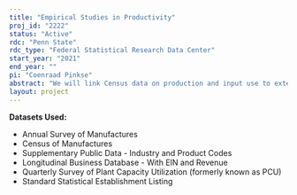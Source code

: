 ```yaml
---
title: "Empirical Studies in Productivity"
proj_id: "2222"
status: "Active"
rdc: "Penn State"
rdc_type: "Federal Statistical Research Data Center"
start_year: "2021"
end_year: ""
pi: "Coenraad Pinkse"
abstract: "We will link Census data on production and input use to external data on the prices of inputs and outputs and show how the linked data can be used to address common problems in productivity measurement.  Specifically, supply side techniques for measuring output market power will be extended to identify the degree of monopsony power in input markets (markdowns) simultaneously with output market markups, and a model of the optimal utilization of a fixed factor will be developed and estimated.  In each case, we will assess the bias in manufacturer productivity growth estimates that is associated with failure to consider a relevant factor: the need for physical quantities rather than revenues and expenditures, the existence of monopsony power in input markets, and the fact that capital is not always fully utilized."
layout: project
---
```


**Datasets Used:**

  - Annual Survey of Manufactures 
  - Census of Manufactures 
  - Supplementary Public Data - Industry and Product Codes 
  - Longitudinal Business Database - With EIN and Revenue 
  - Quarterly Survey of Plant Capacity Utilization (formerly known as PCU) 
  - Standard Statistical Establishment Listing 

